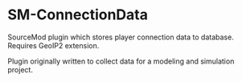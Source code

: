 # SM-ConnectionData
SourceMod plugin which stores player connection data to database.  
Requires GeoIP2 extension.  

Plugin originally written to collect data for a modeling and simulation project.
